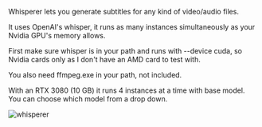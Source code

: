 Whisperer lets you generate subtitles for any kind of video/audio files.

It uses OpenAI's whisper, it runs as many instances simultaneously as your Nvidia GPU's memory allows.

First make sure whisper is in your path and runs with --device cuda, so Nvidia cards only as I don't have an AMD card to test with.

You also need ffmpeg.exe in your path, not included.

With an RTX 3080 (10 GB) it runs 4 instances at a time with base model. You can choose which model from a drop down.

![whisperer](https://user-images.githubusercontent.com/2112911/214988598-e1035391-3e96-44d1-9f60-754f5bb48bba.png)
